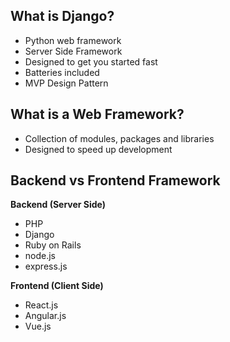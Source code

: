 ## What is Django?
- Python web framework
- Server Side Framework
- Designed to get you started fast
- Batteries included
- MVP Design Pattern

## What is a Web Framework?
- Collection of modules, packages and libraries
- Designed to speed up development

## Backend vs Frontend Framework
**Backend (Server Side)**                           
- PHP                                           
- Django                                        
- Ruby on Rails                                 
- node.js
- express.js

**Frontend (Client Side)**
- React.js
- Angular.js
- Vue.js
